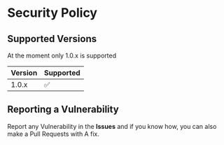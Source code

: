# Security Policy

## Supported Versions

At the moment only 1.0.x is supported

| Version | Supported          |
| ------- | ------------------ |
| 1.0.x   | :white_check_mark: |

## Reporting a Vulnerability

Report any Vulnerability in the **Issues** and if you know how, you can also make a Pull Requests with A fix.
